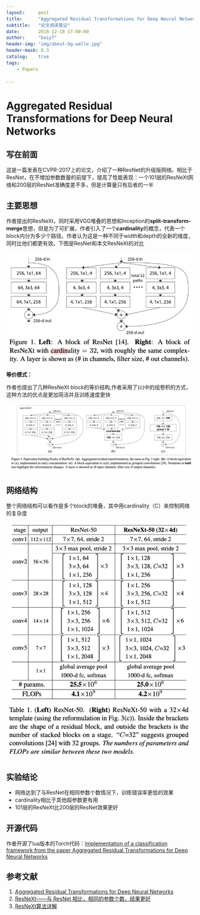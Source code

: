 ```yaml
---
layout:     post
title:      "Aggregated Residual Transformations for Deep Neural Networks"
subtitle:   "论文阅读笔记"
date:       2018-12-18 17:00:00
author:     "baiyf"
header-img: "img/about-bg-walle.jpg"
header-mask: 0.3
catalog:    true
tags:
    - Papers

---
```


# Aggregated Residual Transformations for Deep Neural Networks

## 写在前面

这是一篇发表在CVPR-2017上的论文，介绍了一种ResNet的升级版网络。相比于ResNet，在不增加参数数量的前提下，提高了性能表现：一个101层的ResNeXt网络和200层的ResNet准确度差不多，但是计算量只有后者的一半

## 主要思想

作者提出的ResNeXt，同时采用VGG堆叠的思想和Inception的**split-transform-merge**思想，但是为了可扩展，作者引入了一个**cardinality**的概念，代表一个block内分为多少个路径。作者认为这是一种不同于width和depth的全新的维度，同时比他们都更有效。下图是ResNet和本文ResNeXt的对比

![VGG_ResNext](\img\post\ResNet_ResNext.png)

**等价模式：**

作者也提出了几种ResNeXt block的等价结构,作者采用了(c)中的组卷积的方式，这种方法的优点是更加简洁并且训练速度更快

![ResNeXt_equ](\img\post\ResNeXt_equ.png)

## 网络结构

整个网络结构可以看作是多个block的堆叠，其中用cardinality（C）来控制网络的复杂度

![ResNeXt_arch](\img\post\ResNeXt_arch.png)

## 实验结论

- 网络达到了与ResNet在相同参数个数情况下，训练错误率更低的效果
- cardinality相比于其他超参数更有用
- 101层的ResNeXt比200层的ResNet效果更好

## 开源代码

作者开源了lua版本的Torch代码：[Implementation of a classification framework from the paper Aggregated Residual Transformations for Deep Neural Networks](https://github.com/facebookresearch/ResNeXt)

## 参考文献

1. [Aggregated Residual Transformations for Deep Neural Networks](https://arxiv.org/pdf/1611.05431.pdf)
2. [ResNeXt——与 ResNet 相比，相同的参数个数，结果更好](https://www.cnblogs.com/bonelee/p/9031639.html)
3. [ResNeXt算法详解](https://blog.csdn.net/u014380165/article/details/71667916)